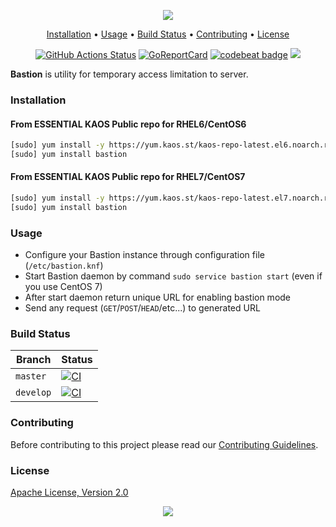 <p align="center"><a href="#readme"><img src="https://gh.kaos.st/bastion.svg"/></a></p>

<p align="center"><a href="#installation">Installation</a> • <a href="#usage">Usage</a> • <a href="#build-status">Build Status</a> • <a href="#contributing">Contributing</a> • <a href="#license">License</a></p>

<p align="center">
  <a href="https://github.com/essentialkaos/bastion/actions"><img src="https://github.com/essentialkaos/bastion/workflows/CI/badge.svg" alt="GitHub Actions Status" /></a>
  <a href="https://goreportcard.com/report/github.com/essentialkaos/bastion"><img src="https://goreportcard.com/badge/github.com/essentialkaos/bastion" alt="GoReportCard" /></a>
  <a href="https://codebeat.co/projects/github-com-essentialkaos-bastion-master"><img alt="codebeat badge" src="https://codebeat.co/badges/a35d2d0c-7416-4287-84bb-a6919d894271" /></a>
  <a href="#license"><img src="https://gh.kaos.st/apache2.svg"></a>
</p>

**Bastion** is utility for temporary access limitation to server.

### Installation

#### From ESSENTIAL KAOS Public repo for RHEL6/CentOS6

```bash
[sudo] yum install -y https://yum.kaos.st/kaos-repo-latest.el6.noarch.rpm
[sudo] yum install bastion
```

#### From ESSENTIAL KAOS Public repo for RHEL7/CentOS7

```bash
[sudo] yum install -y https://yum.kaos.st/kaos-repo-latest.el7.noarch.rpm
[sudo] yum install bastion
```

### Usage

* Configure your Bastion instance through configuration file (`/etc/bastion.knf`)
* Start Bastion daemon by command `sudo service bastion start` (even if you use CentOS 7)
* After start daemon return unique URL for enabling bastion mode
* Send any request (`GET`/`POST`/`HEAD`/etc...) to generated URL

### Build Status

| Branch | Status |
|--------|--------|
| `master` | [![CI](https://github.com/essentialkaos/bastion/workflows/CI/badge.svg?branch=master)](https://github.com/essentialkaos/bastion/actions) |
| `develop` | [![CI](https://github.com/essentialkaos/bastion/workflows/CI/badge.svg?branch=develop)](https://github.com/essentialkaos/bastion/actions) |

### Contributing

Before contributing to this project please read our [Contributing Guidelines](https://github.com/essentialkaos/contributing-guidelines#contributing-guidelines).

### License

[Apache License, Version 2.0](https://www.apache.org/licenses/LICENSE-2.0)

<p align="center"><a href="https://essentialkaos.com"><img src="https://gh.kaos.st/ekgh.svg"/></a></p>
